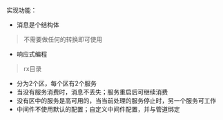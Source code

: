 实现功能：
* 消息是个结构体
> 不需要做任何的转换即可使用
* 响应式编程
> rx目录
* 分为2个区，每个区有2个服务
* 当没有服务消费时，消息不丢失；服务重启后可继续消费
* 没有区中的服务是高可用的，当当前处理的服务停止时，另一个服务可工作
* 中间件不使用默认的配置；自定义中间件配置，并与管道绑定